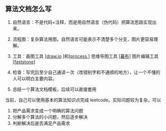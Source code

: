 ## 算法文档怎么写

1. 自然语言：不是代码+注释，而是用自然语言（伪代码）把算法思路实现出来。

2. 流程图：复杂算法用图，自然语言可能表示不清楚多个分支，图片更容易理解。

3. 工具：画图工具 [[draw.io](https://app.diagrams.net/) ]和[[process ](https://www.processon.com/)] 思维导图工具 [[幕布](https://mubu.com/)] 图片编辑工具[[faststone](https://faststone-capture.en.softonic.com/)]

4. 检查：写完后至少自己通读一次（改错别字和不通顺的地方），让一个不懂的人可以明白主要内容。

5. 总结一个算法文档模板，后续可以直接套用



当前，自己可以使用基本的算法知识点完成 leetcode。实际问题较为复杂，可以

1. 把产品需求变成一个明确的算法问题
2. 分解多个算法的小问题，然后逐步解决
3. 判断解决后是否满足产品需求
